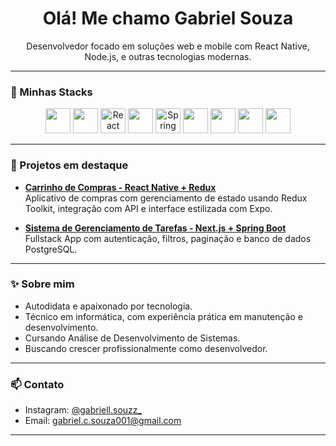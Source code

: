 <h1 align="center">Olá! Me chamo Gabriel Souza</h1>
<p align="center">
  Desenvolvedor focado em soluções web e mobile com React Native, Node.js, e outras tecnologias modernas.
</p>

---

### 🚀 Minhas Stacks

<p align="center">
  <img src="https://cdn.jsdelivr.net/gh/devicons/devicon/icons/javascript/javascript-original.svg" width="40"/>
  <img src="https://cdn.jsdelivr.net/gh/devicons/devicon/icons/typescript/typescript-original.svg" width="40"/>
  
  <img src="https://cdn.jsdelivr.net/gh/devicons/devicon/icons/react/react-original.svg" width="40" title="React Native"/>
  <img src="https://cdn.jsdelivr.net/gh/devicons/devicon/icons/nodejs/nodejs-original.svg" width="40"/>
  <img src="https://cdn.jsdelivr.net/gh/devicons/devicon/icons/spring/spring-original.svg" width="40" title="Spring Boot"/>
  <img src="https://cdn.jsdelivr.net/gh/devicons/devicon/icons/postgresql/postgresql-original.svg" width="40"/>
  <img src="https://cdn.jsdelivr.net/gh/devicons/devicon/icons/html5/html5-original.svg" width="40"/>
  <img src="https://cdn.jsdelivr.net/gh/devicons/devicon/icons/css3/css3-original.svg" width="40"/>
  <img src="https://cdn.jsdelivr.net/gh/devicons/devicon/icons/git/git-original.svg" width="40"/>
</p>

---

### 📌 Projetos em destaque

- [**Carrinho de Compras - React Native + Redux**](https://github.com/seuusuario/carrinho-app)  
  Aplicativo de compras com gerenciamento de estado usando Redux Toolkit, integração com API e interface estilizada com Expo.

- [**Sistema de Gerenciamento de Tarefas - Next.js + Spring Boot**](https://github.com/seuusuario/tarefas-fullstack)  
  Fullstack App com autenticação, filtros, paginação e banco de dados PostgreSQL.

---

### ✨ Sobre mim

- Autodidata e apaixonado por tecnologia.
- Técnico em informática, com experiência prática em manutenção e desenvolvimento.
- Cursando Análise de Desenvolvimento de Sistemas.
- Buscando crescer profissionalmente como desenvolvedor.

---

### 📫 Contato

- Instagram: [@gabriell.souzz_](https://instagram.com/gabriell.souzz_)
- Email: gabriel.c.souza001@gmail.com

---

